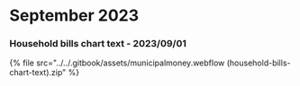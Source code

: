 # September 2023

### Household bills chart text - 2023/09/01

{% file src="../../.gitbook/assets/municipalmoney.webflow (household-bills-chart-text).zip" %}
